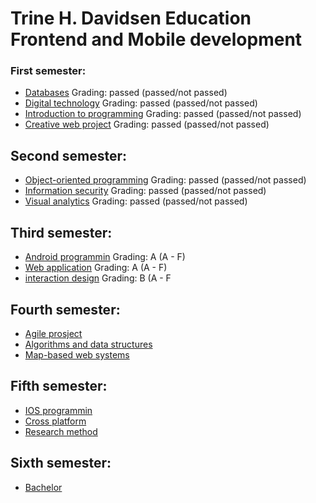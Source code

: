 # Trine H. Davidsen Education Frontend and Mobile development

### First semester:
- [Databases](https://github.com/THD-94/Databases) Grading: passed (passed/not passed)
- [Digital technology](https://github.com/THD-94/Digital-technology) Grading: passed (passed/not passed)
- [Introduction to programming]() Grading: passed (passed/not passed)
- [Creative web project]() Grading: passed (passed/not passed)

## Second semester:
- [Object-oriented programming](https://github.com/THD-94/Student-event-registration) Grading: passed (passed/not passed)
- [Information security](https://github.com/THD-94/information-security) Grading: passed (passed/not passed)
- [Visual analytics]() Grading: passed (passed/not passed)

## Third semester:
- [Android programmin]() Grading: A (A - F)
- [Web application]() Grading: A (A - F)
- [interaction design]() Grading: B (A - F

## Fourth semester:
- [Agile prosject]()
- [Algorithms and data structures]()
- [Map-based web systems]()

## Fifth semester:
- [IOS programmin]()
- [Cross platform]()
- [Research method]()

## Sixth semester:
- [Bachelor]()

<!--
**THD-94/THD-94** is a ✨ _special_ ✨ repository because its `README.md` (this file) appears on your GitHub profile.

Here are some ideas to get you started:

- 🔭 I’m currently working on ...
- 🌱 I’m currently learning ...
- 👯 I’m looking to collaborate on ...
- 🤔 I’m looking for help with ...
- 💬 Ask me about ...
- 📫 How to reach me: ...
- 😄 Pronouns: ...
- ⚡ Fun fact: ...
-->
